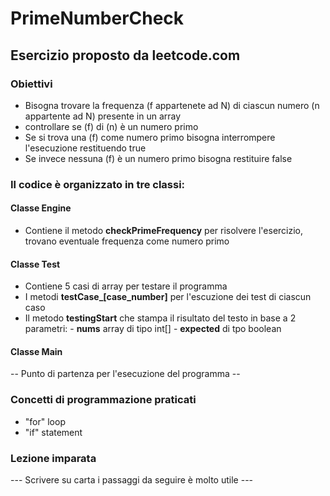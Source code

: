 # PrimeNumberCheck

## Esercizio proposto da leetcode.com

### Obiettivi
     
- Bisogna trovare la frequenza (f appartenete ad N) di ciascun numero (n appartente ad N) presente in un array
- controllare se (f) di (n) è un numero primo
- Se si trova una (f) come numero primo  bisogna interrompere l'esecuzione restituendo true
- Se invece nessuna (f) è un numero primo bisogna restituire false

### Il codice è organizzato in tre classi:

#### Classe Engine

- Contiene il metodo **checkPrimeFrequency** per risolvere l'esercizio, trovano eventuale frequenza come numero primo 

#### Classe Test

- Contiene 5 casi di array per testare il programma
- I metodi **testCase_[case_number]** per l'escuzione dei test di ciascun caso
- Il metodo **testingStart** che stampa il risultato del testo in base a 2 parametri: - **nums** array di tipo int[] - **expected** di tpo boolean 

#### Classe Main

-- Punto di partenza per l'esecuzione del programma --
         
### Concetti di programmazione praticati

- "for" loop
- "if" statement

### Lezione imparata

--- Scrivere su carta i passaggi da seguire è molto utile ---
